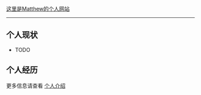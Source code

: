 [这里是Matthew的个人网站](https://matthewzhuang.github.io/matthew-personal-site/)

---


## 个人现状

- TODO

## 个人经历


更多信息请查看 [个人介绍](./关于博主/introduction.md)

